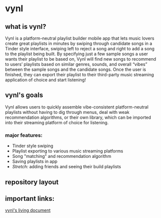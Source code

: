 # vynl
## what is vynl?
Vynl is a platform-neutral playlist builder mobile app that lets music lovers create great playlists in minutes by swiping through candidate songs in a Tinder style interface, swiping left to reject a song and right to add a song to the playlist being built. By specifying just a few sample songs a user wants their playlist to be based on, Vynl will find new songs to recommend to users’ playlists based on similar genres, sounds, and overall “vibes” between the sample songs and the candidate songs. Once the user is finished, they can export their playlist to their third-party music streaming application of choice and start listening! 

## vynl's goals
Vynl allows users to quickly assemble vibe-consistent platform-neutral playlists without having to dig through menus, deal with weak recommendation algorithms, or their own library, which can be imported into their streaming platform of choice for listening.

### major features:
* Tinder style swiping
* Playlist exporting to various music streaming platforms
* Song "matching" and recommendation algorithm
* Saving playlists in app
* _Stretch:_ adding friends and seeing their build playlists

## repository layout


## important links:
[vynl's living document](https://docs.google.com/document/d/1faT3a1d0nOTIH54GvlgVz1ZsnCDJu_9Clpa1UxbFFoE/edit?usp=sharing)

